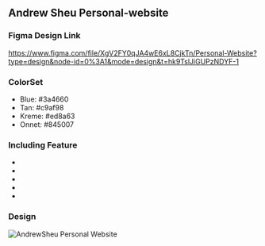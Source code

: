 ## Andrew Sheu Personal-website

### Figma Design Link
<https://www.figma.com/file/XgV2FY0qJA4wE6xL8CjkTn/Personal-Website?type=design&node-id=0%3A1&mode=design&t=hk9TslJiGUPzNDYF-1>

### ColorSet
* Blue: #3a4660
* Tan: #c9af98
* Kreme: #ed8a63
* Onnet: #845007


### Including Feature
*
*
*
*
*

### Design 
![AndrewSheu Personal Website](https://github.com/AndrewSheu/Personal-website/assets/62239782/a374a565-a7ac-4661-9db8-f6942ad4bd4d)
